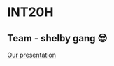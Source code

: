 # INT20H

Team - shelby gang 😎
---

[Our presentation](https://docs.google.com/presentation/d/1U1h3EjkSa-0i_aFUByYnwHISR9yoCbjD/edit?usp=share_link&ouid=112079393568654521016&rtpof=true&sd=true)
